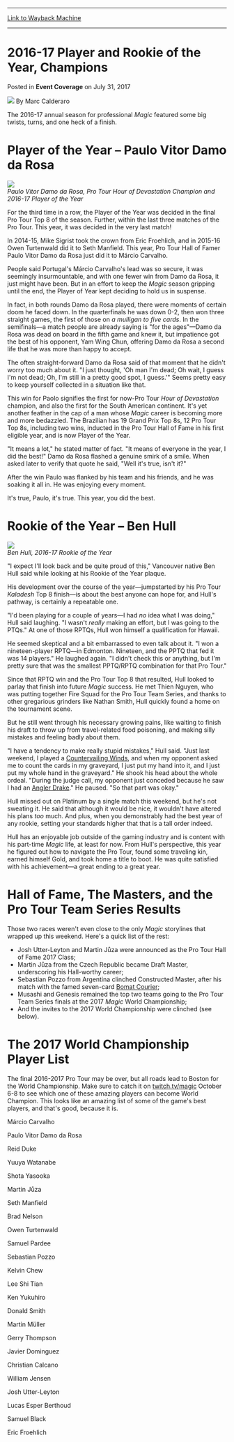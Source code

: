 
---
[Link to Wayback Machine](https://web.archive.org/web/20170802184853/http://magic.wizards.com/en/events/coverage/pthou/2016-17-player-and-rookie-of-the-year-champions-2017-07-30)

[_metadata_:author]:- "Marc Calderaro"
[_metadata_:description]:- "The 2016-17 annual season for professional Magic featured some big twists, turns, and one heck of a finish. Player of the Year – Paulo Vitor Damo da Rosa Paulo Vitor Damo da Rosa, Pro Tour Hour of Devastation Champion and 2016-17 Player of the Year"
[_metadata_:generator]:- "Drupal 7 (http://drupal.org)"
[_metadata_:node]:- "1183751"
[_metadata_:path_date]:- "2017-07-30"
[_metadata_:publish_date]:- "2017-07-31"
[_metadata_:source]:- "div-main-content"
[_metadata_:title]:- "2016-17 Player and Rookie of the Year, Champions"
[_metadata_:wayback_capture_timestamp]:- "2017-08-02 18:48:53"
[_metadata_:wayback_raw_url]:- "https://web.archive.org/web/20170802184853id_/http://magic.wizards.com/en/events/coverage/pthou/2016-17-player-and-rookie-of-the-year-champions-2017-07-30"
[_metadata_:wayback_url]:- "http://magic.wizards.com/en/events/coverage/pthou/2016-17-player-and-rookie-of-the-year-champions-2017-07-30"
---


2016-17 Player and Rookie of the Year, Champions
================================================



 Posted in **Event Coverage**
 on July 31, 2017 






![](https://media.magic.wizards.com/styles/auth_small/public/images/person/calderaro.jpg)
By Marc Calderaro











The 2016-17 annual season for professional *Magic* featured some big twists, turns, and one heck of a finish.


Player of the Year – Paulo Vitor Damo da Rosa
=============================================


![](https://media.wizards.com/2017/events/pthou/pv_studio2.jpg)  
*Paulo Vitor Damo da Rosa, Pro Tour Hour of Devastation Champion and 2016-17 Player of the Year*


For the third time in a row, the Player of the Year was decided in the final Pro Tour Top 8 of the season. Further, within the last three matches of the Pro Tour. This year, it was decided in the very last match!


In 2014-15, Mike Sigrist took the crown from Eric Froehlich, and in 2015-16 Owen Turtenwald did it to Seth Manfield. This year, Pro Tour Hall of Famer Paulo Vitor Damo da Rosa just did it to Márcio Carvalho.


People said Portugal's Márcio Carvalho's lead was so secure, it was seemingly insurmountable, and with one fewer win from Damo da Rosa, it just might have been. But in an effort to keep the *Magic* season gripping until the end, the Player of Year kept deciding to hold us in suspense.


In fact, in both rounds Damo da Rosa played, there were moments of certain doom he faced down. In the quarterfinals he was down 0-2, then won three straight games, the first of those on *a mulligan to five cards*. In the semifinals—a match people are already saying is "for the ages"—Damo da Rosa was dead on board in the fifth game and knew it, but impatience got the best of his opponent, Yam Wing Chun, offering Damo da Rosa a second life that he was more than happy to accept.


The often straight-forward Damo da Rosa said of that moment that he didn't worry too much about it. "I just thought, 'Oh man I'm dead; Oh wait, I guess I'm not dead; Oh, I'm still in a pretty good spot, I guess.'" Seems pretty easy to keep yourself collected in a situation like that.


This win for Paolo signifies the first for now-Pro Tour *Hour of Devastation* champion, and also the first for the South American continent. It's yet another feather in the cap of a man whose *Magic* career is becoming more and more bedazzled. The Brazilian has 19 Grand Prix Top 8s, 12 Pro Tour Top 8s, including two wins, inducted in the Pro Tour Hall of Fame in his first eligible year, and is now Player of the Year.


"It means a lot," he stated matter of fact. "It means of everyone in the year, I did the best!" Damo da Rosa flashed a genuine smirk of a smile. When asked later to verify that quote he said, "Well it's true, isn't it?"


After the win Paulo was flanked by his team and his friends, and he was soaking it all in. He was enjoying every moment.


It's true, Paulo, it's true. This year, you did the best.


Rookie of the Year – Ben Hull
=============================


![](https://media.wizards.com/2017/events/pthou/hull_studio2.jpg)  
*Ben Hull, 2016-17 Rookie of the Year*


"I expect I'll look back and be quite proud of this," Vancouver native Ben Hull said while looking at his Rookie of the Year plaque.


His development over the course of the year—jumpstarted by his Pro Tour *Kaladesh* Top 8 finish—is about the best anyone can hope for, and Hull's pathway, is certainly a repeatable one.


"I'd been playing for a couple of years—I had *no* idea what I was doing," Hull said laughing. "I wasn't *really* making an effort, but I was going to the PTQs." At one of those RPTQs, Hull won himself a qualification for Hawaii.


He seemed skeptical and a bit embarrassed to even talk about it. "I won a nineteen-player RPTQ—in Edmonton. Nineteen, and the PPTQ that fed it was 14 players." He laughed again. "I didn't check this or anything, but I'm pretty sure that was the smallest PPTQ/RPTQ combination for that Pro Tour."


Since that RPTQ win and the Pro Tour Top 8 that resulted, Hull looked to parlay that finish into future *Magic* success. He met Thien Nguyen, who was putting together Fire Squad for the Pro Tour Team Series, and thanks to other gregarious grinders like Nathan Smith, Hull quickly found a home on the tournament scene.


But he still went through his necessary growing pains, like waiting to finish his draft to throw up from travel-related food poisoning, and making silly mistakes and feeling badly about them.


"I have a tendency to make really stupid mistakes," Hull said. "Just last weekend, I played a [Countervailing Winds](http://gatherer.wizards.com/Pages/Card/Details.aspx?name=Countervailing+Winds), and when my opponent asked me to count the cards in my graveyard, I just put my hand into it, and I just put my whole hand in the graveyard." He shook his head about the whole ordeal. "During the judge call, my opponent just conceded because he saw I had an [Angler Drake](http://gatherer.wizards.com/Pages/Card/Details.aspx?name=Angler+Drake)." He paused. "So that part was okay."


Hull missed out on Platinum by a single match this weekend, but he's not sweating it. He said that although it would be nice, it wouldn't have altered his plans *too* much. And plus, when you demonstrably had the best year of any rookie, setting your standards higher that that is a tall order indeed.


  

Hull has an enjoyable job outside of the gaming industry and is content with his part-time *Magic* life, at least for now. From Hull's perspective, this year he figured out how to navigate the Pro Tour, found some traveling kin, earned himself Gold, and took home a title to boot. He was quite satisfied with his achievement—a great ending to a great year.


Hall of Fame, The Masters, and the Pro Tour Team Series Results
===============================================================


Those two races weren't even close to the only *Magic* storylines that wrapped up this weekend. Here's a quick list of the rest:


* Josh Utter-Leyton and Martin Jůza were announced as the Pro Tour Hall of Fame 2017 Class;
* Martin Jůza from the Czech Republic became Draft Master, underscoring his Hall-worthy career;
* Sebastian Pozzo from Argentina clinched Constructed Master, after his match with the famed seven-card [Bomat Courier](http://gatherer.wizards.com/Pages/Card/Details.aspx?name=Bomat+Courier);
* Musashi and Genesis remained the top two teams going to the Pro Tour Team Series finals at the 2017 *Magic* World Championship;
* And the invites to the 2017 World Championship were clinched (see below).

The 2017 World Championship Player List
=======================================


The final 2016-2017 Pro Tour may be over, but all roads lead to Boston for the World Championship. Make sure to catch it on [twitch.tv/magic](file:///C:/Users/toleb/AppData/Local/Microsoft/Windows/Temporary%20Internet%20Files/Content.Outlook/71ZFFH4T/twitch.tv/magic) October 6-8 to see which one of these amazing players can become World Champion. This looks like an amazing list of some of the game's best players, and that's good, because it is.


Márcio Carvalho


Paulo Vitor Damo da Rosa


Reid Duke


Yuuya Watanabe


Shota Yasooka


Martin Jůza


Seth Manfield


Brad Nelson


Owen Turtenwald


Samuel Pardee


Sebastian Pozzo


Kelvin Chew


Lee Shi Tian


Ken Yukuhiro


Donald Smith


Martin Müller


Gerry Thompson


Javier Dominguez


Christian Calcano


William Jensen


Josh Utter-Leyton


Lucas Esper Berthoud


Samuel Black


Eric Froehlich







